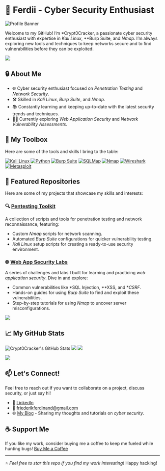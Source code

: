 # 👾 Ferdii - Cyber Security Enthusiast

![Profile Banner](Banner.png)

Welcome to my GitHub! I’m *Crypt0Cracker, a passionate cyber security enthusiast with expertise in *Kali Linux*, **Burp Suite, and *Nmap*. I’m always exploring new tools and techniques to keep networks secure and to find vulnerabilities before they can be exploited.

<img src="https://user-images.githubusercontent.com/73097560/115834477-dbab4500-a447-11eb-908a-139a6edaec5c.gif">

## 🔒 About Me
- 🌐 Cyber security enthusiast focused on *Penetration Testing* and *Network Security*.
- 🛠 Skilled in *Kali Linux*, *Burp Suite*, and *Nmap*.
- 📚 Constantly learning and keeping up-to-date with the latest security trends and techniques.
- 👨‍💻 Currently exploring *Web Application Security* and *Network Vulnerability Assessments*.

## 🧰 My Toolbox
Here are some of the tools and skills I bring to the table:

[![Kali Linux](https://img.shields.io/badge/Kali_Linux-%235579f6.svg?style=for-the-badge&logo=kali-linux&logoColor=white)](https://www.kali.org/) 
[![Python](https://img.shields.io/badge/python-%233776AB.svg?style=for-the-badge&logo=python&logoColor=white)](https://www.python.org/) 
[![Burp Suite](https://img.shields.io/badge/Burp_Suite-%23ED1C24.svg?style=for-the-badge&logo=burp-suite&logoColor=white)](https://portswigger.net/burp) 
[![SQLMap](https://img.shields.io/badge/SQLMap-%23f3c614.svg?style=for-the-badge&logo=sqlmap&logoColor=black)](https://sqlmap.org/) 
[![Nmap](https://img.shields.io/badge/Nmap-%23587cf5.svg?style=for-the-badge&logo=nmap&logoColor=white)](https://nmap.org/) 
[![Wireshark](https://img.shields.io/badge/Wireshark-%230094E0.svg?style=for-the-badge&logo=wireshark&logoColor=white)](https://www.wireshark.org/) 
[![Metasploit](https://img.shields.io/badge/Metasploit-%23E73C3C.svg?style=for-the-badge&logo=metasploit&logoColor=white)](https://www.metasploit.com/)

## 📂 Featured Repositories
Here are some of my projects that showcase my skills and interests:

### 🔍 [Pentesting Toolkit](https://github.com/PixelPirate/pentesting-toolkit)
A collection of scripts and tools for penetration testing and network reconnaissance, featuring:
- Custom *Nmap* scripts for network scanning.
- Automated *Burp Suite* configurations for quicker vulnerability testing.
- *Kali Linux* setup scripts for creating a ready-to-use security environment.

### 🌐 [Web App Security Labs](https://github.com/PixelPirate/web-app-security-labs)
A series of challenges and labs I built for learning and practicing *web application security*. Dive in and explore:
- Common vulnerabilities like *SQL Injection, **XSS, and **CSRF*.
- Hands-on guides for using *Burp Suite* to find and exploit these vulnerabilities.
- Step-by-step tutorials for using *Nmap* to uncover server misconfigurations.

<img src="https://user-images.githubusercontent.com/73097560/115834477-dbab4500-a447-11eb-908a-139a6edaec5c.gif">

## 📈 My GitHub Stats
![Crypt0Cracker's GitHub Stats](https://github-readme-stats.vercel.app/api?username=Crypt0Cracker&show_icons=true&theme=radical)
![](https://github-readme-stats.vercel.app/api/top-langs/?username=Crypt0Cracker&theme=dracula&hide_border=false&include_all_commits=true&count_private=true&layout=compact)
![](https://github-readme-streak-stats.herokuapp.com/?user=Crypt0Cracker&theme=dracula&hide_border=false)

<img src="https://user-images.githubusercontent.com/73097560/115834477-dbab4500-a447-11eb-908a-139a6edaec5c.gif">

## 📫 Let's Connect!
Feel free to reach out if you want to collaborate on a project, discuss security, or just say hi!
- 💼 [LinkedIn](https://linkedin.com/in/friederikferdinand)
- 📧 friederikferdinand@gmail.com
- 🌐 [My Blog](https://pixelpirate-blog.com) - Sharing my thoughts and tutorials on *cyber security*.

## ☕ Support Me
If you like my work, consider buying me a coffee to keep me fueled while hunting bugs! [Buy Me a Coffee](https://www.buymeacoffee.com/pixelpirate)

---

⭐ *Feel free to star this repo if you find my work interesting!* Happy hacking!